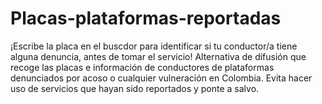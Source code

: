# Placas-plataformas-reportadas
¡Escribe la placa en el buscdor para identificar si tu conductor/a tiene alguna denuncia, antes de tomar el servicio!  Alternativa de difusión que recoge las placas e información de conductores de plataformas denunciados por acoso o cualquier vulneración en Colombia. Evita hacer uso de servicios que hayan sido reportados y ponte a salvo.  
